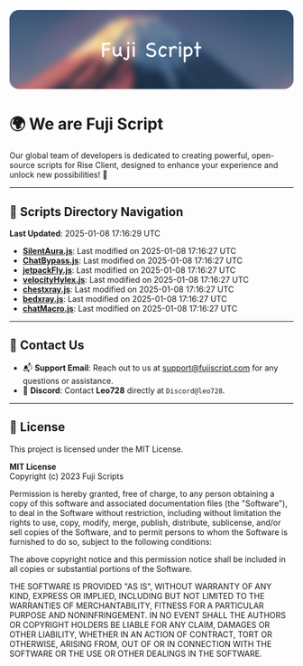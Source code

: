 ![Banner](.github/b.webp)

# 🌍 **We are Fuji Script**

Our global team of developers is dedicated to creating powerful, open-source scripts for Rise Client, designed to enhance your experience and unlock new possibilities! 🌟

---
<!-- SCRIPTS_NAVIGATION_START -->
## 📂 **Scripts Directory Navigation**

**Last Updated**: 2025-01-08 17:16:29 UTC

- **[SilentAura.js](scripts/SilentAura.js)**: Last modified on 2025-01-08 17:16:27 UTC
- **[ChatBypass.js](scripts/ChatBypass.js)**: Last modified on 2025-01-08 17:16:27 UTC
- **[jetpackFly.js](scripts/jetpackFly.js)**: Last modified on 2025-01-08 17:16:27 UTC
- **[velocityHylex.js](scripts/velocityHylex.js)**: Last modified on 2025-01-08 17:16:27 UTC
- **[chestxray.js](scripts/chestxray.js)**: Last modified on 2025-01-08 17:16:27 UTC
- **[bedxray.js](scripts/bedxray.js)**: Last modified on 2025-01-08 17:16:27 UTC
- **[chatMacro.js](scripts/chatMacro.js)**: Last modified on 2025-01-08 17:16:27 UTC

<!-- SCRIPTS_NAVIGATION_END -->

---

## 💬 **Contact Us**  
- 📬 **Support Email**: Reach out to us at [support@fujiscript.com](mailto:support@fujiscript.com) for any questions or assistance.  
- 💬 **Discord**: Contact **Leo728** directly at `Discord@leo728`.

---

## 📜 **License**

This project is licensed under the MIT License.  

**MIT License**  
Copyright (c) 2023 Fuji Scripts  

Permission is hereby granted, free of charge, to any person obtaining a copy of this software and associated documentation files (the "Software"), to deal in the Software without restriction, including without limitation the rights to use, copy, modify, merge, publish, distribute, sublicense, and/or sell copies of the Software, and to permit persons to whom the Software is furnished to do so, subject to the following conditions:  

The above copyright notice and this permission notice shall be included in all copies or substantial portions of the Software.  

THE SOFTWARE IS PROVIDED "AS IS", WITHOUT WARRANTY OF ANY KIND, EXPRESS OR IMPLIED, INCLUDING BUT NOT LIMITED TO THE WARRANTIES OF MERCHANTABILITY, FITNESS FOR A PARTICULAR PURPOSE AND NONINFRINGEMENT. IN NO EVENT SHALL THE AUTHORS OR COPYRIGHT HOLDERS BE LIABLE FOR ANY CLAIM, DAMAGES OR OTHER LIABILITY, WHETHER IN AN ACTION OF CONTRACT, TORT OR OTHERWISE, ARISING FROM, OUT OF OR IN CONNECTION WITH THE SOFTWARE OR THE USE OR OTHER DEALINGS IN THE SOFTWARE.  
